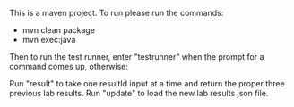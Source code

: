 This is a maven project. To run please run the commands:

- mvn clean package
- mvn exec:java

Then to run the test runner, enter "testrunner" when the prompt for a command comes up, otherwise:

Run "result" to take one resultId input at a time and return the proper three previous lab results.
Run "update" to load the new lab results json file.
